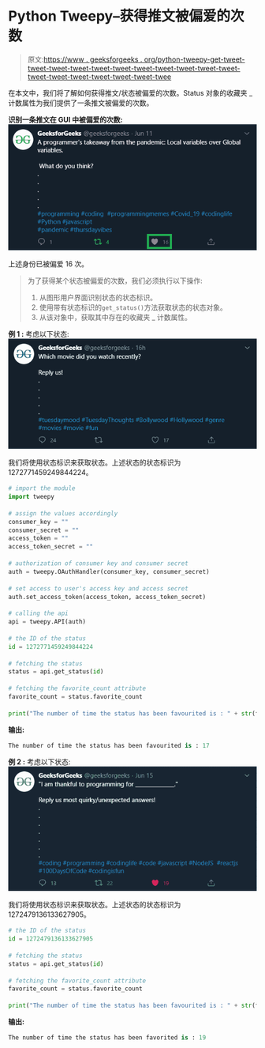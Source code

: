 # Python Tweepy–获得推文被偏爱的次数

> 原文:[https://www . geeksforgeeks . org/python-tweepy-get-tweet-tweet-tweet-tweet-tweet-tweet-tweet-tweet-tweet-tweet-tweet-tweet-tweet-tweet-tweet-tweet-tweet-twee](https://www.geeksforgeeks.org/python-tweepy-getting-the-number-of-times-a-tweet-has-been-favourited/)

在本文中，我们将了解如何获得推文/状态被偏爱的次数。Status 对象的收藏夹 _ 计数属性为我们提供了一条推文被偏爱的次数。

**识别一条推文在 GUI 中被偏爱的次数:**
![](img/a2cf04d996c91bb12e836a619db040f4.png)

上述身份已被偏爱 16 次。

> 为了获得某个状态被偏爱的次数，我们必须执行以下操作:
> 
> 1.  从图形用户界面识别状态的状态标识。
> 2.  使用带有状态标识的`get_status()`方法获取状态的状态对象。
> 3.  从该对象中，获取其中存在的收藏夹 _ 计数属性。

**例 1 :** 考虑以下状态:
![](img/b66484537992670523a54c9ba241fbc4.png)

我们将使用状态标识来获取状态。上述状态的状态标识为 1272771459249844224。

```py
# import the module
import tweepy

# assign the values accordingly
consumer_key = ""
consumer_secret = ""
access_token = ""
access_token_secret = ""

# authorization of consumer key and consumer secret
auth = tweepy.OAuthHandler(consumer_key, consumer_secret)

# set access to user's access key and access secret 
auth.set_access_token(access_token, access_token_secret)

# calling the api 
api = tweepy.API(auth)

# the ID of the status
id = 1272771459249844224

# fetching the status
status = api.get_status(id)

# fetching the favorite_count attribute
favorite_count = status.favorite_count

print("The number of time the status has been favourited is : " + str(favorite_count))
```

**输出:**

```py
The number of time the status has been favourited is : 17

```

**例 2 :** 考虑以下状态:
![](img/2893ea6f1652da3e4645b0bed573f047.png)

我们将使用状态标识来获取状态。上述状态的状态标识为 1272479136133627905。

```py
# the ID of the status
id = 1272479136133627905

# fetching the status
status = api.get_status(id)

# fetching the favorite_count attribute
favorite_count = status.favorite_count

print("The number of time the status has been favourited is : " + str(favorite_count))
```

**输出:**

```py
The number of time the status has been favorited is : 19

```